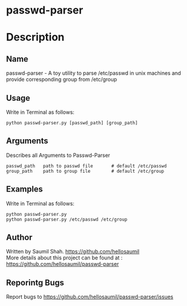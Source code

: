 # passwd-parser

# Description


## Name 
passwd-parser - A toy utility to parse /etc/passwd in unix machines and provide corresponding group from /etc/group

## Usage
Write in Terminal as follows:
``` shell
python passwd-parser.py [passwd_path] [group_path]
```

## Arguments
Describes all Arguments to Passwd-Parser
```
passwd_path	  path to passwd file       # default /etc/passwd
group_path	  path to group file        # default /etc/group
```

## Examples
Write in Terminal as follows:
``` shell
python passwd-parser.py
python passwd-parser.py /etc/passwd /etc/group
```

## Author
Written by Saumil Shah. <a href="https://github.com/hellosaumil "> https://github.com/hellosaumil </a>
<br> More details about this project can be found at : <a href="https://github.com/hellosaumil/passwd-parser"> https://github.com/hellosaumil/passwd-parser </a>

## Reporintg Bugs
Report bugs to <a href="https://github.com/hellosaumil/passwd-parser/issues"> https://github.com/hellosaumil/passwd-parser/issues </a>
